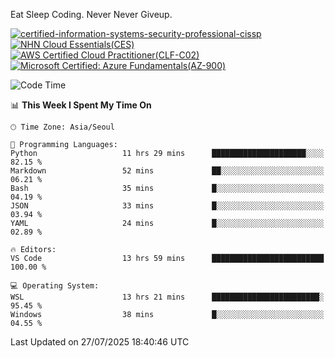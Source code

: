 Eat Sleep Coding.
Never Never Giveup.

[![certified-information-systems-security-professional-cissp](https://github.com/user-attachments/assets/d259884f-7f9a-4d80-a663-6968ead7464a)](https://www.credly.com/badges/f394a010-85a0-450b-9136-8043af01d71c/public_url)
[![NHN Cloud Essentials(CES)](https://github.com/user-attachments/assets/f405dcae-c923-424d-927f-e993bac10fa9)](https://www.nhncloud.com/kr/edu/certification/search)
[![AWS Certified Cloud Practitioner(CLF-C02)](https://github.com/user-attachments/assets/5199a6f5-42d5-4e70-b493-16c3fd42e691)](https://www.credly.com/badges/235e2b66-a782-4a21-ac77-ac4e42037113)
[![Microsoft Certified: Azure Fundamentals(AZ-900)](https://github.com/user-attachments/assets/7eb23f86-6311-42f9-83ab-166a25656710)](https://learn.microsoft.com/en-us/users/tiaz0128/credentials/ca6706271c8233ef)

<!--START_SECTION:waka-->
![Code Time](http://img.shields.io/badge/Code%20Time-4%2C312%20hrs%2023%20mins-blue)

📊 **This Week I Spent My Time On** 

```text
🕑︎ Time Zone: Asia/Seoul

💬 Programming Languages: 
Python                   11 hrs 29 mins      █████████████████████░░░░   82.15 % 
Markdown                 52 mins             ██░░░░░░░░░░░░░░░░░░░░░░░   06.21 % 
Bash                     35 mins             █░░░░░░░░░░░░░░░░░░░░░░░░   04.19 % 
JSON                     33 mins             █░░░░░░░░░░░░░░░░░░░░░░░░   03.94 % 
YAML                     24 mins             █░░░░░░░░░░░░░░░░░░░░░░░░   02.89 % 

🔥 Editors: 
VS Code                  13 hrs 59 mins      █████████████████████████   100.00 % 

💻 Operating System: 
WSL                      13 hrs 21 mins      ████████████████████████░   95.45 % 
Windows                  38 mins             █░░░░░░░░░░░░░░░░░░░░░░░░   04.55 % 
```


 Last Updated on 27/07/2025 18:40:46 UTC
<!--END_SECTION:waka-->
